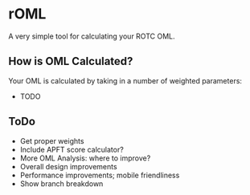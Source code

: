 # rOML

A very simple tool for calculating your ROTC OML.

## How is OML Calculated?

Your OML is calculated by taking in a number of weighted parameters:
- TODO

## ToDo
- Get proper weights
- Include APFT score calculator?
- More OML Analysis: where to improve?
- Overall design improvements
- Performance improvements; mobile friendliness
- Show branch breakdown